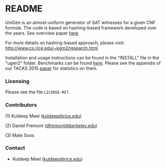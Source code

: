 # README #
UniGen is an almost-uniform generator of SAT witnesses for a given CNF formula. The code is based on hashing-based framework developed over the years. See overview paper [here](http://www.cs.rice.edu/~kgm2/Papers/BNP16.pdf) 

For more details on hashing-based approach, please visit: http://www.cs.rice.edu/~kgm2/research.html

Installation and usage instructions can be found in the "INSTALL" file in the "ugen2" folder.
Benchmarks can be found [here](http://www.cs.rice.edu/CS/Verification/Projects/UniGen/Benchmarks/). Please see the appendix of our TACAS 2015 [paper](http://link.springer.com/chapter/10.1007/978-3-662-46681-0_25) for statistics on them.

### Licensing ###
Please see the file `LICENSE-MIT`.

### Contributors ###

(1) Kuldeep Meel (kuldeep@rice.edu)

(2) Daniel Fremont (dfremont@berkeley.edu)

(3) Mate Soos

### Contact ###
* Kuldeep Meel (kuldeep@rice.edu)
